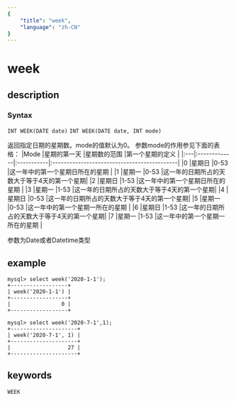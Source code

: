 ```yaml
---
{
    "title": "week",
    "language": "zh-CN"
}
---
```


<!-- 
Licensed to the Apache Software Foundation (ASF) under one
or more contributor license agreements.  See the NOTICE file
distributed with this work for additional information
regarding copyright ownership.  The ASF licenses this file
to you under the Apache License, Version 2.0 (the
"License"); you may not use this file except in compliance
with the License.  You may obtain a copy of the License at

  http://www.apache.org/licenses/LICENSE-2.0

Unless required by applicable law or agreed to in writing,
software distributed under the License is distributed on an
"AS IS" BASIS, WITHOUT WARRANTIES OR CONDITIONS OF ANY
KIND, either express or implied.  See the License for the
specific language governing permissions and limitations
under the License.
-->

# week
## description
### Syntax

`INT WEEK(DATE date)`
`INT WEEK(DATE date, INT mode)`

返回指定日期的星期数。mode的值默认为0。
参数mode的作用参见下面的表格：
|Mode |星期的第一天 |星期数的范围 |第一个星期的定义                            |
|:---|:-------------|:-----------|:--------------------------------------------|
|0   |星期日        |0-53        |这一年中的第一个星期日所在的星期             |
|1   |星期一        |0-53        |这一年的日期所占的天数大于等于4天的第一个星期|
|2   |星期日        |1-53        |这一年中的第一个星期日所在的星期             |
|3   |星期一        |1-53        |这一年的日期所占的天数大于等于4天的第一个星期|
|4   |星期日        |0-53        |这一年的日期所占的天数大于等于4天的第一个星期|
|5   |星期一        |0-53        |这一年中的第一个星期一所在的星期             |
|6   |星期日        |1-53        |这一年的日期所占的天数大于等于4天的第一个星期|
|7   |星期一        |1-53        |这一年中的第一个星期一所在的星期             |

参数为Date或者Datetime类型

## example
```
mysql> select week('2020-1-1');
+------------------+
| week('2020-1-1') |
+------------------+
|                0 |
+------------------+
```
```
mysql> select week('2020-7-1',1);
+---------------------+
| week('2020-7-1', 1) |
+---------------------+
|                  27 |
+---------------------+
```

## keywords
    WEEK
